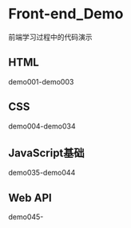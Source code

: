 # Front-end_Demo

前端学习过程中的代码演示

## HTML

demo001-demo003

## CSS

demo004-demo034

## JavaScript基础

demo035-demo044

## Web API

demo045-
